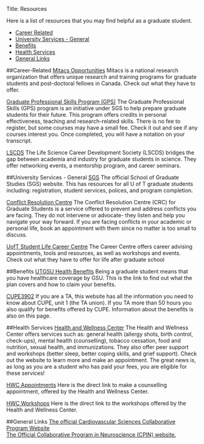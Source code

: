 Title: Resources


Here is a list of resources that you may find helpful as a graduate student.

- [Career Related](#career)
- [University Services - General](#services)
- [Benefits](#benefits)
- [Health Services](#health)
- [General Links](#general)

<a name='career'></a>

##Career-Related
[Mitacs Opportunities](http://www.mitacs.ca/en)
Mitacs is a national research organization that offers unique research and training programs for graduate students and post-doctoral fellows in Canada. Check out what they have to offer.

[Graduate Professional Skills Program (GPS)](https://www.sgs.utoronto.ca/currentstudents/Pages/Professional-Development.aspx)
The Graduate Professional Skills (GPS) program is an initiative under SGS to help prepare graduate students for their future. This program offers credits in personal effectiveness, teaching and research-related skills. There is no fee to register, but some courses may have a small fee. Check it out and see if any courses interest you. Once completed, you will have a notation on your transcript.

[LSCDS](http://www.lscds.org/)
The Life Science Career Development Society (LSCDS) bridges the gap between academia and industry for graduate students in science. They offer networking events, a mentorship program, and career seminars.

<a name='services'></a>

##University Services - General
[SGS](https://www.sgs.utoronto.ca/gradlife/Pages/default.aspx)
The official School of Graduate Studies (SGS) website. This has resources for all U of T graduate students including: registration, student services, polices, and program completion.

[Conflict Resolution Centre](http://gradcrc.utoronto.ca/)
The Conflict Resolution Centre (CRC) for Graduate Students is a service offered to prevent and address conflicts you are facing. They do not intervene or advocate- they listen and help you navigate your way forward. If you are facing conflicts in your academic or personal life, book an appointment with them since no matter is too small to discuss.

[UofT Student Life Career Centre](http://www.studentlife.utoronto.ca/cc/cln)
The Career Centre offers career advising appointments, tools and resources, as well as workshops and events. Check out what they have to offer for life after graduate school

<a name='benefits'></a>


##Benefits
[UTGSU Health Benefits](http://studentcare.ca/rte/en/IHaveAPlan_UniversityofTorontoGraduateStudentsUnionUTGSU_Home)
Being a graduate student means that you have healthcare coverage by GSU. This is the link to find out what the plan covers and how to claim your benefits.

[CUPE3902](http://cupe3902.org/unit-1/)
If you are a TA, this website has all the information you need to know about CUPE, unit 1 (the TA union). If you TA more than 50 hours you also qualify for benefits offered by CUPE. Information about the benefits is also on this page.

<a name='health'></a>

##Health Services
[Health and Wellness Center](http://studentlife.utoronto.ca/hwc)
The Health and Wellness Center offers services such as: general health (allergy shots, birth control, check-ups), mental health (counselling), tobacco cessation, food and nutrition, sexual health, and immunizations. They also offer peer support and workshops (better sleep, better coping skills, and grief support). Check out the website to learn more and make an appointment. The great news is, as long as you are a student who has paid your fees, you are eligible for these services!

[HWC Appointments](http://studentlife.utoronto.ca/hwc/appointments-eligibility)
Here is the direct link to make a counselling appointment, offered by the Health and Wellness Center.

[HWC Workshops](http://studentlife.utoronto.ca/hwc/workshops)
Here is the direct link to the workshops offered by the Health and Wellness Center.

<a name='general'></a>

##General Links
[The official Cardiovascular Sciences Collaborative Program Website](http://www.cscp.utoronto.ca/)  
[The Official Collaborative Program in Neuroscience (CPIN) website.](http://www.neuroscience.utoronto.ca/)
